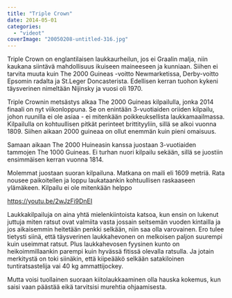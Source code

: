 ```yaml
---
title: "Triple Crown"
date: 2014-05-01
categories: 
  - "videot"
coverImage: "20050208-untitled-316.jpg"
---
```


Triple Crown on englantilaisen laukkaurheilun, jos ei Graalin malja, niin kaukana siintävä mahdollisuus ikuiseen maineeseen ja kunniaan. Siihen ei tarvita muuta kuin The 2000 Guineas -voitto Newmarketissa, Derby-voitto Epsomin radalta ja St.Leger Doncasterista. Edellisen kerran tuohon kykeni täysverinen nimeltään Nijinsky ja vuosi oli 1970.

<!--more-->

Triple Crownin metsästys alkaa The 2000 Guineas kilpailulla, jonka 2014 finaali on nyt viikonloppuna. Se on enintään 3-vuotiaiden oriiden kilpailu, johon ruunilla ei ole asiaa - ei mitenkään poikkeuksellista laukkamaailmassa. Kilpailulla on kohtuullisen pitkät perinteet brittityyliin, sillä se alkoi vuonna 1809. Siihen aikaan 2000 guineaa on ollut enemmän kuin pieni omaisuus.

Samaan aikaan The 2000 Huineasin kanssa juostaan 3-vuotiaiden tammojen The 1000 Guineas. Ei turhan nuori kilpailu sekään, sillä se juostiin ensimmäisen kerran vuonna 1814.

Molemmat juostaan suoran kilpailuna. Matkana on maili eli 1609 metriä. Rata nousee paikoitellen ja loppu laukataankin kohtuullisen raskaaseen ylämäkeen. Kilpailu ei ole mitenkään helppo

https://youtu.be/2wJzFi9DnEI

Laukkakilpailuja on aina yhtä mielenkiintoista katsoa, kun ensin on lukenut juttuja miten ratsut ovat valmiita vasta jossain seitsemän vuoden kintailla ja jos aikaisemmin heitetään penkki selkään, niin saa olla varovainen. Ero tulee tietysti siinä, että täysverinen laukkahevonen on melkoisen paljon suurempi kuin useimmat ratsut. Plus laukkahevosen fyysinen kunto on heikoimmillaankin parempi kuin hyvässä fitissä olevalla ratsulla. Ja jotain merkitystä on toki siinäkin, että kiipeääkö selkään satakiloinen tuntiratsastelija vai 40 kg ammattijockey.

Mutta voisi tuollainen suoraan kiitolaukkaaminen olla hauska kokemus, kun saisi vaan päästää eikä tarvitsisi murehtia ohjaamisesta.
